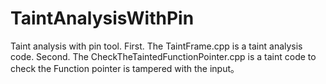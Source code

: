 # TaintAnalysisWithPin
Taint analysis with pin tool.
First. 
  The TaintFrame.cpp is a taint analysis code.
Second.
  The CheckTheTaintedFunctionPointer.cpp is a taint code to check the Function pointer is tampered with the input。
